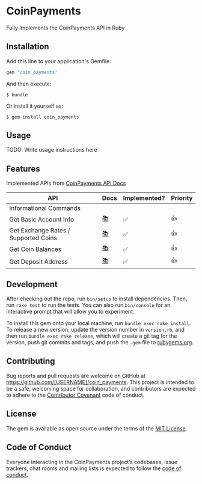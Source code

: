# CoinPayments

Fully Implements the CoinPayments API in Ruby


## Installation

Add this line to your application's Gemfile:

```ruby
gem 'coin_payments'
```

And then execute:

    $ bundle

Or install it yourself as:

    $ gem install coin_payments

## Usage

TODO: Write usage instructions here

## Features

Implemented APIs from [CoinPayments API Docs](https://www.coinpayments.net/apidoc-intro)



| API |  Docs | Implemented? | Priority |
| --- | --- | --- | --- |
| Informational Commands |
| Get Basic Account Info | [📚](https://www.coinpayments.net/apidoc-get-basic-info) | ✅ | 👍 |
| Get Exchange Rates / Supported Coins | [📚](https://www.coinpayments.net/apidoc-rates) | ✅ | 👍 |
| Get Coin Balances | [📚](https://www.coinpayments.net/apidoc-balances) | ✅ | 👍 |
| Get Deposit Address | [📚](https://www.coinpayments.net/apidoc-get-deposit-address) | ✅ | 👍 |

## Development

After checking out the repo, run `bin/setup` to install dependencies. Then, run `rake test` to run the tests. You can also run `bin/console` for an interactive prompt that will allow you to experiment.

To install this gem onto your local machine, run `bundle exec rake install`. To release a new version, update the version number in `version.rb`, and then run `bundle exec rake release`, which will create a git tag for the version, push git commits and tags, and push the `.gem` file to [rubygems.org](https://rubygems.org).

## Contributing

Bug reports and pull requests are welcome on GitHub at https://github.com/[USERNAME]/coin_payments. This project is intended to be a safe, welcoming space for collaboration, and contributors are expected to adhere to the [Contributor Covenant](http://contributor-covenant.org) code of conduct.

## License

The gem is available as open source under the terms of the [MIT License](https://opensource.org/licenses/MIT).

## Code of Conduct

Everyone interacting in the CoinPayments project’s codebases, issue trackers, chat rooms and mailing lists is expected to follow the [code of conduct](https://github.com/[USERNAME]/coin_payments/blob/master/CODE_OF_CONDUCT.md).
